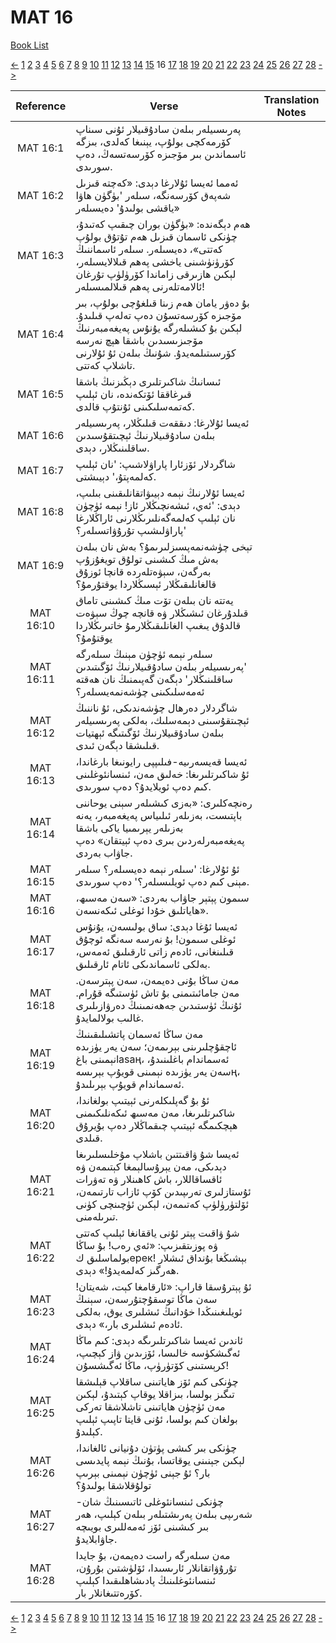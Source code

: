 # MAT 16
[Book List](../README.md)

[<-](./chapter_15.md) [1](./chapter_1.md) [2](./chapter_2.md) [3](./chapter_3.md) [4](./chapter_4.md) [5](./chapter_5.md) [6](./chapter_6.md) [7](./chapter_7.md) [8](./chapter_8.md) [9](./chapter_9.md) [10](./chapter_10.md) [11](./chapter_11.md) [12](./chapter_12.md) [13](./chapter_13.md) [14](./chapter_14.md) [15](./chapter_15.md) 16 [17](./chapter_17.md) [18](./chapter_18.md) [19](./chapter_19.md) [20](./chapter_20.md) [21](./chapter_21.md) [22](./chapter_22.md) [23](./chapter_23.md) [24](./chapter_24.md) [25](./chapter_25.md) [26](./chapter_26.md) [27](./chapter_27.md) [28](./chapter_28.md) [->](./chapter_17.md)

| Reference | Verse | Translation Notes |
|:---------:|-------|-------------------|
|MAT 16:1|پەرىسىيلەر بىلەن سادۇقىيلار ئۇنى سىناپ كۆرمەكچى بولۇپ، يېنىغا كەلدى، بىزگە ئاسماندىن بىر مۆجىزە كۆرسەتسەڭ، دەپ سورىدى.||
|MAT 16:2|ئەمما ئەيسا ئۇلارغا دېدى: «كەچتە قىزىل شەپەق كۆرسەنگە، سىلەر 'بۈگۈن ھاۋا ياقشى بولىدۇ' دەيسىلەر»||
|MAT 16:3|ھەم دېگەندە: «بۈگۈن بوران چىقىپ كەتىدۇ، چۈنكى ئاسمان قىزىل ھەم تۇتۇق بولۇپ كەتتى»، دەيسىلەر. سىلەر ئاسماننىڭ كۆرۈنۈشىنى ياخشى پەھم قىلالايسىلەر، لېكىن ھازىرقى زاماندا كۆرۈلۈپ تۇرغان ئالامەتلەرنى پەھم قىلالمىسىلەر!||
|MAT 16:4|بۇ دەۋر يامان ھەم زىنا قىلغۇچى بولۇپ، بىر مۆجىزە كۆرسەتسۇن دەپ تەلەپ قىلىدۇ. لېكىن بۇ كىشىلەرگە يۇنۇس پەيغەمبەرنىڭ مۆجىزىسىدىن باشقا ھېچ نەرسە كۆرسىتىلمەيدۇ. شۇنىڭ بىلەن ئۇ ئۇلارنى تاشلاپ كەتتى.||
|MAT 16:5|ئىسانىڭ شاكىرتلىرى دېڭىزنىڭ باشقا قىرغاققا ئۆتكەندە، نان ئېلىپ كەتمەسلىكىنى ئۇنتۇپ قالدى.||
|MAT 16:6|ئەيسا ئۇلارغا: دىققەت قىلىڭلار، پەرىسىيلەر بىلەن سادۇقىيلارنىڭ ئېچىتقۇسىدىن ساقلىنىڭلار، دېدى.||
|MAT 16:7|شاگردلار ئۆزئارا پاراۋلاشىپ: 'نان ئېلىپ كەلمەپتۇ،' دېيىشتى.||
|MAT 16:8|ئەيسا ئۇلارنىڭ نېمە دېيىۋاتقانلىقىنى بىلىپ، دېدى: 'ئەي، ئىشەنچىڭلار ئاز! نېمە ئۈچۈن نان ئېلىپ كەلمەگەنلىرىڭلارنى ئاراڭلارغا پاراۋلىشىپ تۇرۇۋاتسىلەر؟'||
|MAT 16:9|تېخى چۈشەنمەپسىزلىرىمۇ؟ بەش نان بىلەن بەش مىڭ كىشىنى تولۇق تويغۇزۇپ بەرگەن، سېۋەتلەردە قانچا ئوزۇق قالغانلىقىڭلار ئېسىڭلاردا يوقتۇرمۇ؟||
|MAT 16:10|يەتتە نان بىلەن تۆت مىڭ كىشىنى تاماق قىلدۇرغان ئىشىڭلار ۋە قانچە چوڭ سېۋەت قالدۇق يىغىپ الغانلىقىڭلارمۇ خاتىرىڭلاردا يوقتۇمۇ؟||
|MAT 16:11|سىلەر نېمە ئۈچۈن مېنىڭ سىلەرگە 'پەرىسىيلەر بىلەن سادۇقىيلارنىڭ ئۆگىتىدىن ساقلىنىڭلار' دېگەن گەپىمنىڭ نان ھەقتە ئەمەسلىكىنى چۈشەنمەيسىلەر؟||
|MAT 16:12|شاگردلار دەرھال چۈشەندىكى، ئۇ ناننىڭ ئېچىتقۇسىنى دېمەسلىك، بەلكى پەرىسىيلەر بىلەن سادۇقىيلارنىڭ ئۆگىتىگە ئېھتيات قىلىشقا دېگەن ئىدى.||
|MAT 16:13|ئەيسا قەيسەرىيە-فىلىپپى رايونىغا بارغاندا، ئۇ شاكىرتلىرىغا: خەلىق مەن، ئىنسانئوغلىنى كىم دەپ ئويلايدۇ؟ دەپ سورىدى.||
|MAT 16:14|رەنچەكلىرى: «بەزى كىشىلەر سېنى يوحاننى باپتىست، بەزىلەر ئىلىياس پەيغەمبەر، يەنە بەزىلەر يېرىمىيا ياكى باشقا پەيغەمبەرلەردىن بىرى دەپ ئېيتقان» دەپ جاۋاب بەردى.||
|MAT 16:15|ئۇ ئۇلارغا: 'سىلەر نېمە دەيسىلەر؟ سىلەر مېنى كىم دەپ ئويلىسىلەر؟' دەپ سورىدى.||
|MAT 16:16|سىمون پېتېر جاۋاب بەردى: «سەن مەسىھ، ھاياتلىق خۇدا ئوغلى ئىكەنسەن».||
|MAT 16:17|ئەيسا ئۇغا دېدى: ساق بولىسەن، يۇنۇس ئوغلى سىمون! بۇ نەرسە سەنگە ئوچۇق قىلىنغانى، ئادەم زاتى ئارقىلىق ئەمەس، بەلكى ئاسماندىكى ئاتام ئارقىلىق.||
|MAT 16:18|مەن ساڭا بۇنى دەيمەن، سەن پېترسەن. مەن جامائىتىمنى بۇ تاش ئۈستىگە قۇرام. ئۇنىڭ ئۈستىدىن جەھەنمىنىڭ دەرۋازىلىرى غالىب بولالمايدۇ.||
|MAT 16:19|مەن ساڭا ئەسمان پاتشىلىقىنىڭ ئاچقۇچلىرىنى بېرىمەن؛ سەن يەر يۈزىدە نېمىنى باغlasaң، ئەسماندام باغلىنىدۇ، سەن يەر يۈزىدە نېمىنى قويۇپ بېرىسەң، ئەسماندام قويۇپ بېرىلىدۇ.||
|MAT 16:20|ئۇ بۇ گەپلىكلەرنى ئېيتىپ بولغاندا، شاكىرتلىرىغا، مەن مەسىھ ئىكەنلىكىمنى ھېچكىمگە ئېيتىپ چىقماڭلار دەپ بۇيرۇق قىلدى.||
|MAT 16:21|ئەيسا شۇ ۋاقىتتىن باشلاپ مۇخلىسلىرىغا دېدىكى، مەن يېرۇسالېمغا كېتىمەن ۋە ئاقساقاللار، باش كاھىنلار ۋە تەۋرات ئۇستازلىرى تەرىپىدىن كۆپ ئازاب تارتىمەن، ئۆلتۈرۈلۈپ كەتىمەن، لېكىن ئۈچىنچى كۈنى تىرىلەمنى.||
|MAT 16:22|شۇ ۋاقىت پېتر ئۇنى ياققانغا ئېلىپ كەتتى ۋە پوزىتقىزىپ: «ئەي رەب! بۇ ساڭا بولماسلىق كерек! بېشىڭغا بۇنداق ئىشلار ھەرگىز كەلمەيدۇ!» دېدى.||
|MAT 16:23|ئۇ پېترۇسقا قاراپ: «ئارقامغا كېت، شەيتان! سەن ماڭا توسقۇچتۇرسەن، سېنىڭ ئويلىغىنىڭدا خۇدانىڭ ئىشلىرى يوق، بەلكى ئادەم ئىشلىرى بار،» دېدى.||
|MAT 16:24|ئاندىن ئەيسا شاكىرتلىرىگە دېدى: كىم ماڭا ئەگىشكۈسە خالىسا، ئۆزىدىن ۋاز كېچىپ، كرېستىنى كۆتۈرۈپ، ماڭا ئەگىشسۇن!||
|MAT 16:25|چۈنكى كىم ئۆز ھاياتىنى ساقلاپ قېلىشقا تىگىز بولسا، بىزاقلا يوقاپ كېتىدۇ، لېكىن مەن ئۈچۈن ھاياتىنى تاشلاشقا تەركى بولغان كىم بولسا، ئۇنى قايتا تاپىپ ئېلىپ كېلىدۇ.||
|MAT 16:26|چۈنكى بىر كىشى پۈتۈن دۇنيانى ئالغاندا، لېكىن جېنىنى يوقاتسا، بۇنىڭ نېمە پايدىسى بار؟ ئۇ جېنى ئۈچۈن نېمىنى بېرىپ تولۇقلاشقا بولىدۇ؟||
|MAT 16:27|چۈنكى ئىنسانئوغلى ئاتىسىنىڭ شان-شەرىپى بىلەن پەرىشتىلەر بىلەن كېلىپ، ھەر بىر كىشىنى ئۆز ئەمەللىرى بويىچە جاۋابلايدۇ.||
|MAT 16:28|مەن سىلەرگە راست دەيمەن، بۇ جايدا تۇرۇۋاتقانلار ئارىسىدا، ئۆلۈشتىن بۇرۇن، ئىنسانئوغلىنىڭ پادىشاھلىقىدا كېلىپ كۆرەتتىغانلار بار.||


[<-](./chapter_15.md) [1](./chapter_1.md) [2](./chapter_2.md) [3](./chapter_3.md) [4](./chapter_4.md) [5](./chapter_5.md) [6](./chapter_6.md) [7](./chapter_7.md) [8](./chapter_8.md) [9](./chapter_9.md) [10](./chapter_10.md) [11](./chapter_11.md) [12](./chapter_12.md) [13](./chapter_13.md) [14](./chapter_14.md) [15](./chapter_15.md) 16 [17](./chapter_17.md) [18](./chapter_18.md) [19](./chapter_19.md) [20](./chapter_20.md) [21](./chapter_21.md) [22](./chapter_22.md) [23](./chapter_23.md) [24](./chapter_24.md) [25](./chapter_25.md) [26](./chapter_26.md) [27](./chapter_27.md) [28](./chapter_28.md) [->](./chapter_17.md)